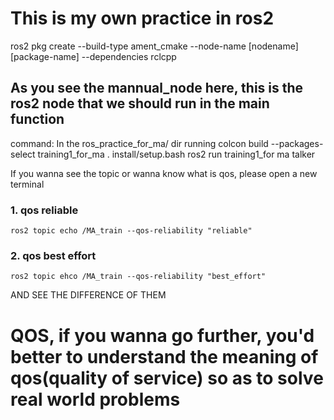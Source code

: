 # This is my own practice in ros2 

ros2 pkg create --build-type ament_cmake --node-name [nodename] [package-name] --dependencies rclcpp 

## As you see the mannual_node here, this is the ros2 node that we should run in the main function

command: In the ros_practice_for_ma/ dir running
        colcon build --packages-select training1_for_ma
        . install/setup.bash
        ros2 run training1_for ma talker

If you wanna see the topic or wanna know what is qos, please open a new terminal 
### 1. qos reliable 
    ros2 topic echo /MA_train --qos-reliability "reliable"

### 2. qos best effort
    ros2 topic ehco /MA_train --qos-reliability "best_effort"

AND SEE THE DIFFERENCE OF THEM

# QOS, if you wanna go further, you'd better to understand the meaning of qos(quality of service) so as to solve real world problems

